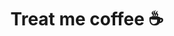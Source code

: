 ---
layout: post
title:  "Treat me coffee ☕"
is_external_page: true
external_url: "https://lk153.netlify.app/"
desc: "Hey there, coffee lovers and code enthusiasts! I'm a software engineer who believes that a good cup of coffee is the best way to fuel creativity and productivity. Here on 'Treat me coffee,' you'll find a blend of my two greatest passions: coding and caffeine."
---